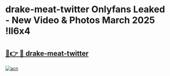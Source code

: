 # drake-meat-twitter Onlyfans Leaked - New Video & Photos March 2025 !ll6x4

# <h2><a href="https://esjgj7.iuczelnia.edu.pl?title=drake-meat-twitter&ref=ll6x4">🔗👉 🔴 drake-meat-twitter</a></h2>

[![acn](https://github.com/user-attachments/assets/0f9c940e-d8b0-45ae-aac7-cd30a18b3e1c)](https://esjgj7.iuczelnia.edu.pl?title=drake-meat-twitter&ref=ll6x4)

